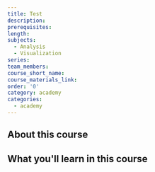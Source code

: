 ```yaml
---
title: Test
description:
prerequisites:
length:
subjects:
  - Analysis
  - Visualization
series:
team_members:
course_short_name:
course_materials_link:
order: '0'
category: academy
categories:
  - academy
---
```


## About this course

## What you'll learn in this course